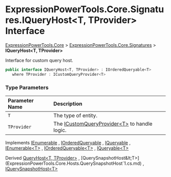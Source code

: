﻿# ExpressionPowerTools.Core.Signatures.IQueryHost&lt;T, TProvider> Interface

[ExpressionPowerTools.Core](ExpressionPowerTools.Core.a.md) > [ExpressionPowerTools.Core.Signatures](ExpressionPowerTools.Core.Signatures.n.md) > **IQueryHost&lt;T, TProvider>**

Interface for custom query host.

```csharp
public interface IQueryHost<T, TProvider> : IOrderedQueryable<T>
   where TProvider : ICustomQueryProvider<T>
```

### Type Parameters

| Parameter Name | Description |
| :-- | :-- |
| `T` | The type of entity. |
| `TProvider` | The [ICustomQueryProvider&lt;T>](ExpressionPowerTools.Core.Signatures.ICustomQueryProvider`1.i.md) to handle logic. |

Implements  [IEnumerable](https://docs.microsoft.com/dotnet/api/system.collections.ienumerable) ,  [IOrderedQueryable](https://docs.microsoft.com/dotnet/api/system.linq.iorderedqueryable) ,  [IQueryable](https://docs.microsoft.com/dotnet/api/system.linq.iqueryable) ,  [IEnumerable&lt;T>](https://docs.microsoft.com/dotnet/api/system.collections.generic.ienumerable-1) ,  [IOrderedQueryable&lt;T>](https://docs.microsoft.com/dotnet/api/system.linq.iorderedqueryable-1) ,  [IQueryable&lt;T>](https://docs.microsoft.com/dotnet/api/system.linq.iqueryable-1) 

Derived  [QueryHost&lt;T, TProvider>](ExpressionPowerTools.Core.Hosts.QueryHost`2.cs.md) ,  [QuerySnapshotHost&lt;T>](ExpressionPowerTools.Core.Hosts.QuerySnapshotHost`1.cs.md) ,  [IQuerySnapshotHost&lt;T>](ExpressionPowerTools.Core.Signatures.IQuerySnapshotHost`1.i.md) 

